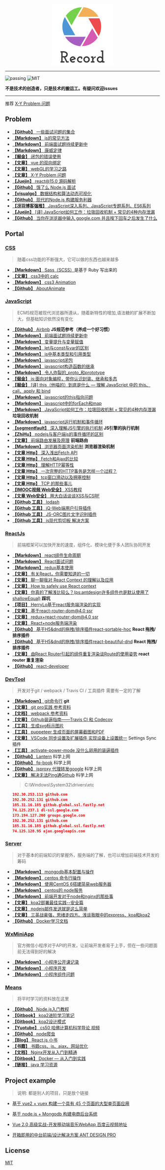 <div align="center"><img src="./Img/record1.png" alt="logo" title="logo"/></div>

---

![passing](https://img.shields.io/badge/build-passing-brightgreen.svg)
![MIT](https://img.shields.io/badge/License-MIT-brightgreen.svg)

**不是技术的创造者，只是技术的搬运工。有疑问欢迎issues**

---

推荐 [X-Y Problem 问题](https://coolshell.cn/articles/10804.html)

## Problem
* [**【Github】** 一些面试问题的集合](https://github.com/EastSummer/wheel_marking/blob/master/question.md)
* [**【Markdown】** js的常见方法](./js/JsMd/js的常见方法.md)
* [**【Markdown】** 前端面试题持续更新中](https://github.com/HerryLo/Record/blob/master/js/JsMd/%E5%B8%B8%E8%A7%81%E7%9A%84%E9%9D%A2%E8%AF%95%E9%A2%98.md)
* [**【Markdown】** 康威定律](./other/康威定律.md)
* [**【掘金】** 闭包的错误使用](https://juejin.im/post/5c22f13b5188252b56273a00)
* [**【文章】** vue 的双向绑定](https://www.cnblogs.com/kidney/p/6052935.html?utm_source=gold_browser_extension)
* [**【文章】** webGL的学习之路](https://blog.csdn.net/column/details/webgl.html?&page=2)
* [**【文章】** X-Y Problem 问题](https://coolshell.cn/articles/10804.html)
* [**【Juejin】** react@15.0 源码解析](https://juejin.im/post/5983dfbcf265da3e2f7f32de)
* [**【Github】** 饿了么 Node.js 面试](https://github.com/ElemeFE/node-interview/tree/master/sections/zh-cn)
* [**【visualgo】** 数据结构和算法动态可视化](https://visualgo.net/zh)
* [**【Github】** 现代的Node.js 构建服务利器](https://i5ting.github.io/modern-nodejs/)
* [**【冴羽博客强推】** JavaScript深入系列、JavaScript专题系列、ES6系列](https://github.com/mqyqingfeng/Blog)
* [**【Juejin】** [译] JavaScript如何工作：垃圾回收机制 + 常见的4种内存泄漏](https://juejin.im/post/5ca0c8aa518825680c7cb44b)
* [**【Github】** 当你在浏览器中输入 google.com 并且按下回车之后发生了什么](https://github.com/AttemptWeb/what-happens-when-zh_CN)

## Portal

### [**CSS**](./css) 

> 随着css功能的不断强大，它可以做的东西也越来越多

* [**【Markdown】** Sass（SCSS）](./css./Sass.md)是基于 Ruby 写出来的
* [**【文章】** css3中的 calc](https://blog.csdn.net/xianyu410725/article/details/53464834)
* [**【Markdown】** css3 Animation](./css./cssAnimation.md)
* [**【Github】** AboutAnimate](https://github.com/EastSummer/AboutAnimate)

### [**JavaScript**](./js) 

> ECMS规范被现代浏览器所遵从，随着新特性的增加,语法糖的扩展不断加大，但基础知识依然没有变化

* [**【Github】** Airbnb](https://github.com/airbnb/javascript) **JS规范参考（养成一个好习惯）**
* [**【Markdown】** 前端面试题持续更新中](./js/JsMd/常见的面试题.md)
* [**【Markdown】** 变量提升与变量赋值](./js/JsMd/真正弄懂jsmd)
* [**【Markdown】** let与const与var的区别](./js/JsMd/let与const与var.md)
* [**【Markdown】** js中基本类型和引用类型](./js/JsMd/js中基本类型和引用类型.md)
* [**【Markdown】** javascript闭包](./js/JsMd/闭包.md)
* [**【Markdown】** javascript构造函数的继承](./js/JsMd/js构造函数的继承.md)
* [**【Markdown】** 令人炸裂的_proto_和prototype](./js/JsMd/令人炸裂的_proto_和prototype.md)
* [**【倔金】** js:面向对象编程，带你认识封装、继承和多态](https://juejin.im/post/59396c96fe88c2006afc2707)
* [**【掘金】** [译] this（他喵的）到底是什么 — 理解 JavaScript 中的 this、call、apply 和 bind](https://juejin.im/post/5b9f176b6fb9a05d3827d03f)
* [**【Markdown】** javascript的this指向问题](./js/JsMd/js中this的指向问题.md)
* [**【Markdown】** javascript中的forEach和map](./js/JsMd/js中for和map和forEach.md)
* [**【Markdown】** JavaScript如何工作：垃圾回收机制 + 常见的4种内存泄漏](./js/JsMd/GcHandle.md) **垃圾回收机制**
* [**【Markdown】** javascript运行机制和事件循环](./js/JsMd/js运行机制和事件循环.md)
* [**【segmentfault】** 深入理解JS引擎的执行机制](https://segmentfault.com/a/1190000012806637) **JS引擎的执行机制**
* [**【ZhiHu】** nodejs与客户端js的事件循环的区别](https://zhuanlan.zhihu.com/p/33058983)
* [**【文章】** 前端路由发展及原理](https://segmentfault.com/a/1190000011967786) **前端路由**
* [**【Markdown】** 浏览器页面渲染机制](./js/JsMd/浏览器页面渲染机制.md) **浏览器渲染机制**
* [**【文章 Http】** 深入浅出Fetch API](http://web.jobbole.com/84924/)
* [**【文章 Http】** Fetch和Ajax的比较](https://www.jianshu.com/p/71f756103df8)
* [**【文章 Http】** 理解HTTP幂等性](https://www.cnblogs.com/weidagang2046/archive/2011/06/04/idempotence.html)
* [**【文章 Http】** 一次完整的HTTP事务是怎样一个过程？](http://blog.51cto.com/linux5588/1351007)
* [**【文章 Http】** tcp窗口滑动以及拥塞控制](http://blog.chinaunix.net/uid-26275986-id-4109679.html)
* [**【文章 Http】** TCP 的那些事儿](https://coolshell.cn/articles/11564.html)
* [**【IMOOC视频 Web安全】** XSS教程](https://www.imooc.com/learn/812)
* [**【文章 Web安全】** 用大白话谈谈XSS与CSRF](https://segmentfault.com/a/1190000007059639)
* [**【Github 工具】** lodash](https://github.com/lodash/lodash)
* [**【Github 工具】** jQ-Web端用户引导插件](https://github.com/jwarby/jquery-pagewalkthrough)
* [**【Github 工具】** JS-ORC图片文字识别插件](https://github.com/naptha/tesseract.js)
* [**【Github 工具】** js现代剪切板 解决方案](https://github.com/zenorocha/clipboard.js/)

### [**ReactJs**](./frame)

> 前端框架可以加快开发的速度，组件化、模块化便于多人团队协同开发

* [**【Markdown】** react组件生命周期](./frame/react/react生命周期.md)
* [**【Markdown】** React面试问题](./frame/react/React问题.md)
* [**【Markdown】** redux基本使用](./frame/react/redux使用.md)
* [**【文章】** 有关React，你需要知道的一切](https://hateonion.github.io/react-bits-CN/)
* [**【文章】** 聊一聊我对 React Context 的理解以及应用](https://www.jianshu.com/p/eba2b76b290b)
* [**【文章】** How to safely use React context](https://medium.com/@mweststrate/how-to-safely-use-react-context-b7e343eff076)
* [**【文章】** 你真的了解浅比较么？(ps:antdesign许多组件也是默认使用了shallowEqual)](https://www.imweb.io/topic/598973c2c72aa8db35d2e291) **踩坑**
* [**【项目】** HerryLo基于react服务端渲染的实现](https://github.com/HerryLo/webpack-react-node)
* [**【文章】** 基于react-router-dom@4.0 ssr](https://alligator.io/react/react-router-ssr/)
* [**【文章】** redux+react-router-dom@4.0 ssr](https://crypt.codemancers.com/posts/2017-06-03-reactjs-server-side-rendering-with-router-v4-and-redux/)
* [**【文章】** React+node服务端渲染](https://segmentfault.com/a/1190000003735257)
* [**【Github】** 基于H5&dnd的拖拽/排序插件react-sortable-hoc](https://github.com/clauderic/react-sortable-hoc) **React 拖拽/排序插件**
* [**【Github】** 基于H5&dnd的拖拽/排序插件react-beautiful-dnd](https://github.com/atlassian/react-beautiful-dnd) **React 拖拽/排序插件**
* [**【文章】** 由React Router引起的组件重复渲染谈Route的使用姿势](https://segmentfault.com/a/1190000012078328) **react router 重复渲染**
* [**【Github】** react-developer](https://github.com/adam-golab/react-developer-roadmap)

### [**DevTool**](./other/devTool) 

> 开发对于git / webpack / Travis CI / 工具插件 需要有一定的了解

* [**【Markdown】** git命令行](./other/devTool/git.md) **git**
* [**【文章】** git pro实践 参考资料](http://iissnan.com/progit/)
* [**【文档】** webpack 参考资料](https://doc.webpack-china.org/concepts/)
* [**【文章】** Github装逼指南——Travis CI 和 Codecov](https://segmentfault.com/a/1190000004415437)
* [**【工具】** 生成svg标示图片](https://shields.io/#/)
* [**【工具】** puppeteer 生成页面的屏幕截图和PDF](https://pptr.dev/)
* [**【文章】** VSCode 同步设置及扩展插件 实现设备上设置统一](https://www.cnblogs.com/kenz520/p/7416836.html) Settings Sync插件
* [**【工具】** activate-power-mode 没什么卵用的装逼插件](https://atom.io/packages/activate-power-mode)
* [**【Github】** Lantern](https://github.com/getlantern/lantern) 科学上网
* [**【Github】** fq-book](https://github.com/loremwalker/fq-book) 科学上网
* [**【Github】** jsproxy 代理转发google](https://github.com/EtherDream/jsproxy) 科学上网
* [**【文章】** 解决无法Ping通Github](https://yq.aliyun.com/ziliao/556555) 科学上网
  > C:\Windows\System32\drivers\etc
  ```json
  192.30.253.113 github.com
  192.30.252.131 github.com
  185.31.16.185 github.global.ssl.fastly.net
  74.125.237.1 dl-ssl.google.com
  173.194.127.200 groups.google.com
  192.30.252.131 github.com
  185.31.16.185 github.global.ssl.fastly.net
  74.125.128.95 ajax.googleapis.com
  ```

### [**Server**](./server)

> 对于基本的前端知识的掌握外，服务端的了解，也可以增加前端技术开发的筹码

* [**【Markdown】** mongodb基本配置与操作](./server/mongodb基本配置与操作.md)
* [**【Markdown】** centos 命令行操作](./server/CentOS6命令行.md)
* [**【Markdown】** 使用CentOS 6搭建简易web服务器](./server/使用centos6搭建简易web服务.md)
* [**【Markdown】** centos的 node服务](./server/centos配置node服务.md)
* [**【Markdown】** 前端开发对于node和nginx的那些事](./server/前端开发对于node和nginx的那些事.md)
* [**【文章】** koa2部署最佳实践--安全篇](https://cnodejsorg/topic/5a41c3829807389a1809f6e0)
* [**【文章】** nodejs邮件发送就是这么简单](https://cnodejsorg/topic/572021b2fa48138c41110e4f)
* [**【文章】** 三英战豪强，思绪走四方。浅谈我眼中的express、koa和koa2](https://www.jianshu.com/p/3806417a1991?from=timeline)
* [**【Github】** Docker学习文档](https://github.com/yeasy/docker_practice)

### [WxMiniApp](./other/wxsapp)

> 官方微信小程序对于API的开发，让前端开发者易于上手，但在一些问题面前无法得到好的解决

* [**【Markdown】** 小程序公开课记录](./other/wxsapp./小程序公开课记录.md)
* [**【Markdown】** 小程序开发](./other/wxsapp./小程序开发.md)
* [**【Markdown】** 小程序组件问题](./other/wxsapp./小程序组件问题.md)

### [Means](./other/learn)

> 将平时学习的资料放在这里

* [**【Github】** Node.js入门教程](https://github.com/liuxing/node-abc)
* [**【Gitbook】** koa2进阶学习笔记](https://chenshenhai.github.io/koa2-note/)
* [**【Gitbook】** koa2设计模式](https://chenshenhai.github.io/koajs-design-note/)
* [**【Yuotube】** cs50 哈佛计算机科学导论 视频](https://www.youtube.com/channel/UCcabW7890RKJzL968QWEykA)
* [**【Github】** node爬虫](https://github.com/HerryLo/JavascriptCode/tree/master/node_reptile)
* [**【Blog】** React.js 小书](https://chenshenhai.github.io/koajs-design-note/)
* [**【书籍】** 书籍css、js、ajax、网站优化](http://www.linqing07.com/book.html)
* [**【文档】** Nginx开发从入门到精通](http://tengine.taobao.org/book/index.html)
* [**【Gitbook】** Docker — 从入门到实践](https://yeasy.gitbooks.io/docker_practice/content/)
* [**【链接】** java 学习资源](http://huziketang.mangojuice.top/books/react/)

## Project example

> 说明: 都是别人的项目，只是放个链接

* [基于 vue2 + vuex 构建一个具有 45 个页面的大型单页面应用][30]
* [基于 node.js + Mongodb 构建电商后台系统][31]
* [Vue 2.0 高级实战-开发移动端音乐WebApp 百度云视频地址][32]
* [开箱即用的中台前端/设计解决方案 ANT DESIGN PRO](https://pro.ant.design/)

  [30]: https://github.com/bailicangdu/vue2-elm
  [31]: https://github.com/bailicangdu/node-elm
  [32]: https://pan.baidu.com/s/1geQIWHt?qq-pf-to=pcqq.group&errno=0&errmsg=Auth%20Login%20Sucess&&bduss=&ssnerror=0#list/path=%2FVue%202.0%20%E9%AB%98%E7%BA%A7%E5%AE%9E%E6%88%98-%E5%BC%80%E5%8F%91%E7%A7%BB%E5%8A%A8%E7%AB%AF%E9%9F%B3%E4%B9%90WebApp
  
## License
[MIT](https://github.com/HerryLo/Record/blob/master/LICENSE)

